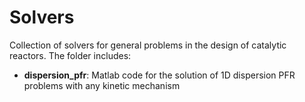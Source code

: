 # Solvers

Collection of solvers for general problems in the design of catalytic reactors.
The folder includes:
- **dispersion_pfr**: Matlab code for the solution of 1D dispersion PFR problems with any kinetic mechanism
